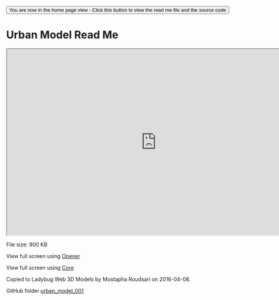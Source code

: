 <span style=display:none; >
[You are now in a GitHub source code view - click this link to view the home page]( http://ladybug-analysis-tools.github.io/3d-models/obj/urban_model_001/ "View file as a web page." ) </span>
<input type=button onclick=window.location.href='https://github.com/ladybug-analysis-tools/3d-models/tree/gh-pages/obj/urban_model_001'; 
value='You are now in the home page view - Click this button to view the read me file and the source code' >


Urban Model Read Me
===


<iframe src=http://ladybug-analysis-tools.github.io/3d-models/viewers/obj/core/ladybug-web-obj-core-r3.html#http://ladybug-analysis-tools.github.io/3d-models/obj/urban_model_001/model.mtl#sx=0.1#sy=0.1#sz=0.1#rx=-90#px=-15#pz=-20#cx=-32#cy=39#cz=92 width=800 height=500 ></iframe>


File size: 900 KB


View full screen using [Opener]( http://ladybug-analysis-tools.github.io/3d-models/viewers/obj/opener/ladybug-web-obj-opener-r2.html#http://ladybug-analysis-tools.github.io/3d-models/obj/urban_model_001/model.mtl#sx=0.1#sy=0.1#sz=0.1#rx=-90#px=-15#pz=-20#cx=-32#cy=39#cz=92 )

View full screen using [Core]( http://ladybug-analysis-tools.github.io/3d-models/viewers/obj/core/ladybug-web-obj-core-r3.html#http://ladybug-analysis-tools.github.io/3d-models/obj/urban_model_001/model.mtl#sx=0.1#sy=0.1#sz=0.1#rx=-90#px=-15#pz=-20#cx=-32#cy=39#cz=92 )



Copied to Ladybug Web 3D Models by Mostapha Roudsari on 2016-04-08.

GitHub folder [urban_model_001]( https://github.com/ladybug-analysis-tools/3d-models/tree/gh-pages/obj/urban_model_001 ) 



